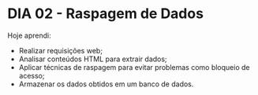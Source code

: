 # DIA 02 - Raspagem de Dados

Hoje aprendi:

- Realizar requisições web;
- Analisar conteúdos HTML para extrair dados;
- Aplicar técnicas de raspagem para evitar problemas como bloqueio de acesso;
- Armazenar os dados obtidos em um banco de dados.
